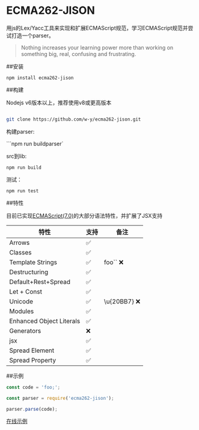 # ECMA262-JISON
用js的Lex/Yacc工具来实现和扩展ECMAScript规范，学习ECMAScript规范并尝试打造一个parser。

>Nothing increases your learning power more than working on something big, real, confusing and frustrating.

   
##安装


`npm install ecma262-jison`


##构建

Nodejs v6版本以上，推荐使用v8或更高版本


```bash

git clone https://github.com/w-y/ecma262-jison.git

```


构建parser:

```npm run buildparser`


src到lib:

`npm run build`


测试：

`npm run test`

##特性

目前已实现[ECMAScript(7.0)](http://www.ecma-international.org/ecma-262/7.0/index.html)的大部分语法特性，并扩展了JSX支持

|    特性                   | 支持 | 备注        |
| ----------                | --- |  ---        |
| Arrows                    | ✅  |             |
| Classes                   | ✅  |             |
| Template Strings          | ✅  |foo``   ❌   |
| Destructuring             | ✅  |             |
| Default+Rest+Spread       | ✅  |             |
| Let + Const               | ✅  |             |
| Unicode                   | ✅  | \u{20BB7} ❌|
| Modules                   | ✅  |             |
| Enhanced Object Literals  | ✅  |             |
| Generators                | ❌  |             |
| jsx                       | ✅  |             |
| Spread Element            | ✅  |             |
| Spread Property           | ✅  |             |

##示例

```js
const code = 'foo;';

const parser = require('ecma262-jison');

parser.parse(code);
```

[在线示例](https://w-y.github.io/ecma262-jison/demos/ast/index.html)

